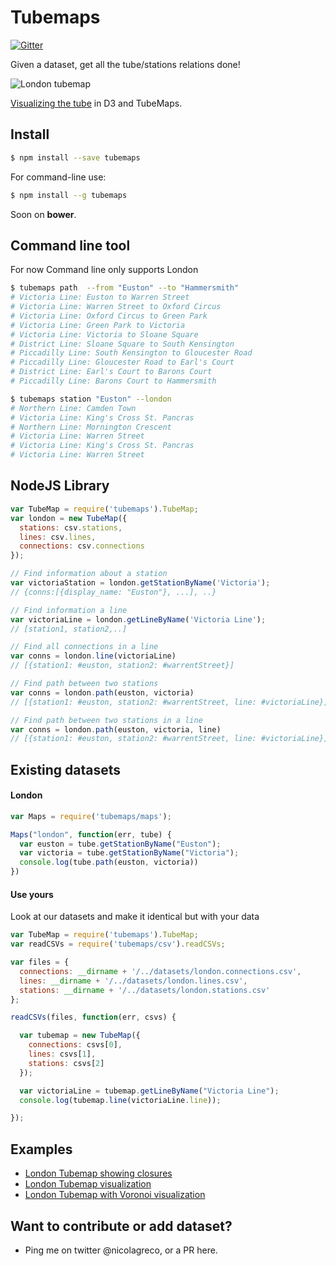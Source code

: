 # Tubemaps
[![Gitter](https://badges.gitter.im/Join%20Chat.svg)](https://gitter.im/nicola/tubemaps?utm_source=badge&utm_medium=badge&utm_campaign=pr-badge&utm_content=badge)

Given a dataset, get all the tube/stations relations done!

![London tubemap](https://raw.githubusercontent.com/nicola/tubemaps/master/thumbnail.png)

[Visualizing the tube](http://bl.ocks.org/nicola/20beed2981b6607be961) in D3 and TubeMaps.

## Install
```bash
$ npm install --save tubemaps
```

For command-line use:
```bash
$ npm install --g tubemaps
```

Soon on **bower**.

## Command line tool

For now Command line only supports London

```sh
$ tubemaps path  --from "Euston" --to "Hammersmith"
# Victoria Line: Euston to Warren Street
# Victoria Line: Warren Street to Oxford Circus
# Victoria Line: Oxford Circus to Green Park
# Victoria Line: Green Park to Victoria
# Victoria Line: Victoria to Sloane Square
# District Line: Sloane Square to South Kensington
# Piccadilly Line: South Kensington to Gloucester Road
# Piccadilly Line: Gloucester Road to Earl's Court
# District Line: Earl's Court to Barons Court
# Piccadilly Line: Barons Court to Hammersmith

$ tubemaps station "Euston" --london                    
# Northern Line: Camden Town
# Victoria Line: King's Cross St. Pancras
# Northern Line: Mornington Crescent
# Victoria Line: Warren Street
# Victoria Line: King's Cross St. Pancras
# Victoria Line: Warren Street
```

## NodeJS Library
```javascript
var TubeMap = require('tubemaps').TubeMap;
var london = new TubeMap({
  stations: csv.stations,
  lines: csv.lines,
  connections: csv.connections
});

// Find information about a station
var victoriaStation = london.getStationByName('Victoria');
// {conns:[{display_name: "Euston"}, ...], ..}

// Find information a line
var victoriaLine = london.getLineByName('Victoria Line');
// [station1, station2,..]

// Find all connections in a line
var conns = london.line(victoriaLine)
// [{station1: #euston, station2: #warrentStreet}]

// Find path between two stations
var conns = london.path(euston, victoria)
// [{station1: #euston, station2: #warrentStreet, line: #victoriaLine}]

// Find path between two stations in a line
var conns = london.path(euston, victoria, line)
// [{station1: #euston, station2: #warrentStreet, line: #victoriaLine}]
```

## Existing datasets

#### London
```javascript
var Maps = require('tubemaps/maps');

Maps("london", function(err, tube) {
  var euston = tube.getStationByName("Euston");
  var victoria = tube.getStationByName("Victoria");
  console.log(tube.path(euston, victoria))
})
```

#### Use yours

Look at our datasets and make it identical but with your data

```javascript
var TubeMap = require('tubemaps').TubeMap;
var readCSVs = require('tubemaps/csv').readCSVs;

var files = {
  connections: __dirname + '/../datasets/london.connections.csv',
  lines: __dirname + '/../datasets/london.lines.csv',
  stations: __dirname + '/../datasets/london.stations.csv'
};

readCSVs(files, function(err, csvs) {

  var tubemap = new TubeMap({
    connections: csvs[0],
    lines: csvs[1],
    stations: csvs[2]
  });

  var victoriaLine = tubemap.getLineByName("Victoria Line");
  console.log(tubemap.line(victoriaLine.line));

});
```

## Examples

- [London Tubemap showing closures](http://bl.ocks.org/nicola/dd355954e9b4ae524963)
- [London Tubemap visualization](http://bl.ocks.org/nicola/20beed2981b6607be961)
- [London Tubemap with Voronoi visualization](http://bl.ocks.org/nicola/10e25b18aca0bc05b192)

## Want to contribute or add dataset?

- Ping me on twitter @nicolagreco, or a PR here.
